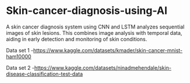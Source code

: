 # Skin-cancer-diagnosis-using-AI
A skin cancer diagnosis system using CNN and LSTM analyzes sequential images of skin lesions. This combines image analysis with temporal data, aiding in early detection and monitoring of skin conditions.


Data set 1 -https://www.kaggle.com/datasets/kmader/skin-cancer-mnist-ham10000


Data set 2 -https://www.kaggle.com/datasets/ninadmehendale/skin-disease-classification-test-data
